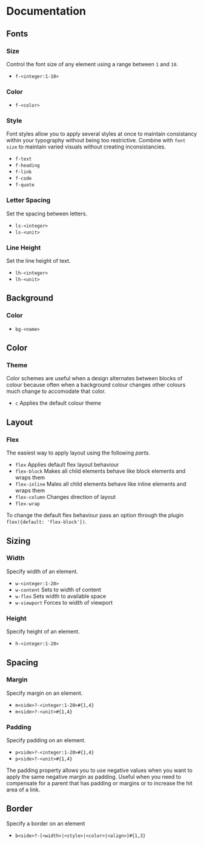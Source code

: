 # Documentation

## Fonts

### Size

Control the font size of any element using a range between `1` and `10`.

- `f-<integer:1-10>`
<!-- - `f-<unit>` -->

### Color

- `f-<color>`

### Style

Font styles allow you to apply several styles at once to maintain consistancy within your typography without being too restrictive. Combine with `font size` to maintain varied visuals without creating inconsistancies.

- `f-text`
- `f-heading`
- `f-link`
- `f-code`
- `f-quote`

<!-- ###### Example

```js
token: {
  font: {
    style: {
      heading: {
        fontFamily: 'Arial',
        lineHeight: "1.5",
        letterSpacing: "0.3em"
      }
    }
  }
}
``` -->

### Letter Spacing

Set the spacing between letters.

- `ls-<integer>`
- `ls-<unit>`

### Line Height

Set the line height of text.

- `lh-<integer>`
- `lh-<unit>`


## Background

### Color

- `bg-<name>`


## Color

### Theme

Color schemes are useful when a design alternates between blocks of colour because often when a background colour changes other colours much change to accomodate that color.

- `c` Applies the default colour theme
<!-- - `c-reverse` Reverses the background and text colours of the default color theme -->
<!-- - `c-constrast` Applies a contrasting color theme based on the default color theme.
- `c-<name>` Create your own color themes -->


## Layout

### Flex

The easiest way to apply layout using the following _parts_.

- `flex` Applies default flex layout behaviour
- `flex-block` Makes all child elements behave like block elements and wraps them
- `flex-inline` Males all child elements behave like inline elements and wraps them
- `flex-column` Changes direction of layout
- `flex-wrap`

To change the default flex behaviour pass an option through the plugin `flex({default: 'flex-block'})`.

## Sizing

### Width

Specify width of an element.

- `w-<integer:1-20>`<!-- - `w-<unit>` -->
- `w-content` Sets to width of content
- `w-flex` Sets width to available space
- `w-viewport` Forces to width of viewport

### Height

Specify height of an element.

- `h-<integer:1-20>`
<!-- - `h-<unit>` -->


## Spacing

### Margin

Specify margin on an element.

- `m<side>?-<integer:1-20>#{1,4}`
- `m<side>?-<unit>#{1,4}`

<!-- - `m[t|r|b|l|s|e]-<integer:1-20>`
- `m[t|r|b|l|s|e]-<unit>`


- `m[x|y|i|bl]-<integer:1-20>`
- `m[x|y|i|bl]-<unit>` -->


### Padding

Specify padding on an element.

- `p<side>?-<integer:1-20>#{1,4}`
- `p<side>?-<unit>#{1,4}`

The padding property allows you to use negative values when you want to apply the same negative margin as padding. Useful when you need to compensate for a parent that has padding or margins or to increase the hit area of a link.

<!-- To specify different sides use any of the following formats

- `p-[<length>|<percentage>|auto]{1,4}`
- `p[t|r|b|l]-[<length>|<percentage>|auto]`
- `p[bl|i]-[<length>|<percentage>|auto]{1,2}`

Use negative values to compensate for a parent that has padding or margins or to increase the hit area of a link.

- `-p-<integer:1-20>`
- `-p-<unit>` -->

## Border

Specify a border on an element

- `b<side>?-[<width>|<style>|<color>|<align>]#{1,3}`


<!-- To specify different sides use any of the following formats

- `p-[<length>|<percentage>|auto]{1,4}`
- `p[t|r|b|l]-[<length>|<percentage>|auto]`
- `p[bl|i]-[<length>|<percentage>|auto]{1,2}`

Use negative values to compensate for a parent that has padding or margins or to increase the hit area of a link.

- `-p-<integer:1-20>`
- `-p-<unit>` -->
 

<!-- ## Configure

```js
{
    color: {
        theme: {
            default: {
                text: '',
                heading: '',
                link: '',
                border: '',
                background: ''
            },
            contrast: {},
            reverse: {}
        }
    },
    font: {
        family: {
            arial: {}
        },
        style: {
            text: {
                'font family': '',
                'line height': '',
                'letter spacing': '',
                'font weight': ''
            },
            heading: {},
            link: {},
            code: {},
            quote: {}  
        }
    }
}
``` -->